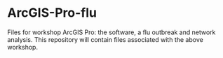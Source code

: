# ArcGIS-Pro-flu
Files for workshop ArcGIS Pro: the software, a flu outbreak and network analysis.
This repository will contain files associated with the above workshop.
